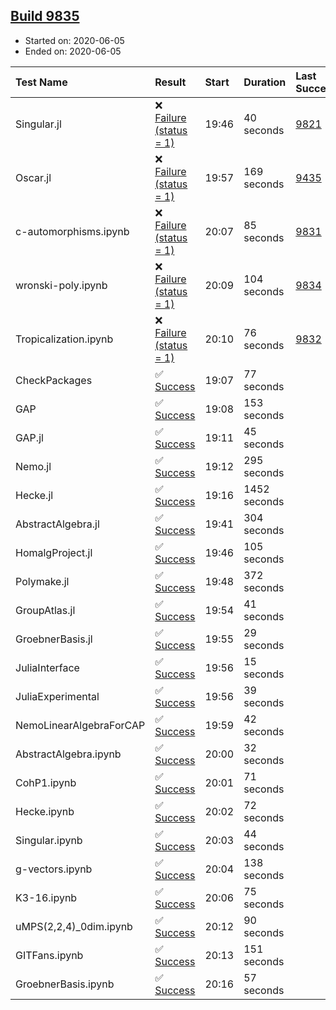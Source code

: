 ## [Build 9835](https://oscarci.mathematik.uni-kl.de/job/oscar/9835/)

* Started on: 2020-06-05
* Ended on: 2020-06-05

| Test Name    | Result | Start | Duration | Last Success | First Failure |
|:-------------|:-------|:------|:---------|:-------------|:--------------|
| Singular.jl | ❌ [Failure (status = 1)](https://oscarci.mathematik.uni-kl.de/job/oscar/9835/artifact/logs/build-9835/Singular.jl.log) | 19:46 | 40 seconds | [9821](https://oscarci.mathematik.uni-kl.de/job/oscar/9821/) | [9822](https://oscarci.mathematik.uni-kl.de/job/oscar/9822/) |
| Oscar.jl | ❌ [Failure (status = 1)](https://oscarci.mathematik.uni-kl.de/job/oscar/9835/artifact/logs/build-9835/Oscar.jl.log) | 19:57 | 169 seconds | [9435](https://oscarci.mathematik.uni-kl.de/job/oscar/9435/) | [9436](https://oscarci.mathematik.uni-kl.de/job/oscar/9436/) |
| c-automorphisms.ipynb | ❌ [Failure (status = 1)](https://oscarci.mathematik.uni-kl.de/job/oscar/9835/artifact/logs/build-9835/c-automorphisms.ipynb.log) | 20:07 | 85 seconds | [9831](https://oscarci.mathematik.uni-kl.de/job/oscar/9831/) | [9832](https://oscarci.mathematik.uni-kl.de/job/oscar/9832/) |
| wronski-poly.ipynb | ❌ [Failure (status = 1)](https://oscarci.mathematik.uni-kl.de/job/oscar/9835/artifact/logs/build-9835/wronski-poly.ipynb.log) | 20:09 | 104 seconds | [9834](https://oscarci.mathematik.uni-kl.de/job/oscar/9834/) | [9835](https://oscarci.mathematik.uni-kl.de/job/oscar/9835/) |
| Tropicalization.ipynb | ❌ [Failure (status = 1)](https://oscarci.mathematik.uni-kl.de/job/oscar/9835/artifact/logs/build-9835/Tropicalization.ipynb.log) | 20:10 | 76 seconds | [9832](https://oscarci.mathematik.uni-kl.de/job/oscar/9832/) | [9833](https://oscarci.mathematik.uni-kl.de/job/oscar/9833/) |
| CheckPackages | ✅ [Success](https://oscarci.mathematik.uni-kl.de/job/oscar/9835/artifact/logs/build-9835/CheckPackages.log) | 19:07 | 77 seconds |  |  |
| GAP | ✅ [Success](https://oscarci.mathematik.uni-kl.de/job/oscar/9835/artifact/logs/build-9835/GAP.log) | 19:08 | 153 seconds |  |  |
| GAP.jl | ✅ [Success](https://oscarci.mathematik.uni-kl.de/job/oscar/9835/artifact/logs/build-9835/GAP.jl.log) | 19:11 | 45 seconds |  |  |
| Nemo.jl | ✅ [Success](https://oscarci.mathematik.uni-kl.de/job/oscar/9835/artifact/logs/build-9835/Nemo.jl.log) | 19:12 | 295 seconds |  |  |
| Hecke.jl | ✅ [Success](https://oscarci.mathematik.uni-kl.de/job/oscar/9835/artifact/logs/build-9835/Hecke.jl.log) | 19:16 | 1452 seconds |  |  |
| AbstractAlgebra.jl | ✅ [Success](https://oscarci.mathematik.uni-kl.de/job/oscar/9835/artifact/logs/build-9835/AbstractAlgebra.jl.log) | 19:41 | 304 seconds |  |  |
| HomalgProject.jl | ✅ [Success](https://oscarci.mathematik.uni-kl.de/job/oscar/9835/artifact/logs/build-9835/HomalgProject.jl.log) | 19:46 | 105 seconds |  |  |
| Polymake.jl | ✅ [Success](https://oscarci.mathematik.uni-kl.de/job/oscar/9835/artifact/logs/build-9835/Polymake.jl.log) | 19:48 | 372 seconds |  |  |
| GroupAtlas.jl | ✅ [Success](https://oscarci.mathematik.uni-kl.de/job/oscar/9835/artifact/logs/build-9835/GroupAtlas.jl.log) | 19:54 | 41 seconds |  |  |
| GroebnerBasis.jl | ✅ [Success](https://oscarci.mathematik.uni-kl.de/job/oscar/9835/artifact/logs/build-9835/GroebnerBasis.jl.log) | 19:55 | 29 seconds |  |  |
| JuliaInterface | ✅ [Success](https://oscarci.mathematik.uni-kl.de/job/oscar/9835/artifact/logs/build-9835/JuliaInterface.log) | 19:56 | 15 seconds |  |  |
| JuliaExperimental | ✅ [Success](https://oscarci.mathematik.uni-kl.de/job/oscar/9835/artifact/logs/build-9835/JuliaExperimental.log) | 19:56 | 39 seconds |  |  |
| NemoLinearAlgebraForCAP | ✅ [Success](https://oscarci.mathematik.uni-kl.de/job/oscar/9835/artifact/logs/build-9835/NemoLinearAlgebraForCAP.log) | 19:59 | 42 seconds |  |  |
| AbstractAlgebra.ipynb | ✅ [Success](https://oscarci.mathematik.uni-kl.de/job/oscar/9835/artifact/logs/build-9835/AbstractAlgebra.ipynb.log) | 20:00 | 32 seconds |  |  |
| CohP1.ipynb | ✅ [Success](https://oscarci.mathematik.uni-kl.de/job/oscar/9835/artifact/logs/build-9835/CohP1.ipynb.log) | 20:01 | 71 seconds |  |  |
| Hecke.ipynb | ✅ [Success](https://oscarci.mathematik.uni-kl.de/job/oscar/9835/artifact/logs/build-9835/Hecke.ipynb.log) | 20:02 | 72 seconds |  |  |
| Singular.ipynb | ✅ [Success](https://oscarci.mathematik.uni-kl.de/job/oscar/9835/artifact/logs/build-9835/Singular.ipynb.log) | 20:03 | 44 seconds |  |  |
| g-vectors.ipynb | ✅ [Success](https://oscarci.mathematik.uni-kl.de/job/oscar/9835/artifact/logs/build-9835/g-vectors.ipynb.log) | 20:04 | 138 seconds |  |  |
| K3-16.ipynb | ✅ [Success](https://oscarci.mathematik.uni-kl.de/job/oscar/9835/artifact/logs/build-9835/K3-16.ipynb.log) | 20:06 | 75 seconds |  |  |
| uMPS(2,2,4)_0dim.ipynb | ✅ [Success](https://oscarci.mathematik.uni-kl.de/job/oscar/9835/artifact/logs/build-9835/uMPS-2-2-4-_0dim.ipynb.log) | 20:12 | 90 seconds |  |  |
| GITFans.ipynb | ✅ [Success](https://oscarci.mathematik.uni-kl.de/job/oscar/9835/artifact/logs/build-9835/GITFans.ipynb.log) | 20:13 | 151 seconds |  |  |
| GroebnerBasis.ipynb | ✅ [Success](https://oscarci.mathematik.uni-kl.de/job/oscar/9835/artifact/logs/build-9835/GroebnerBasis.ipynb.log) | 20:16 | 57 seconds |  |  |
